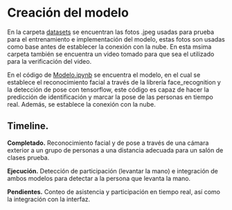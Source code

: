 # Creación del modelo

En la carpeta [datasets](datasets) se encuentran las fotos .jpeg usadas para prueba para el entrenamiento e implementación del modelo, estas fotos son usadas como base antes de establecer la conexión con la nube. En esta msima carpeta también se encuentra un video tomado para que sea el utilizado para la verificación del video.

En el código de [Modelo.ipynb](Modelo.ipynb) se encuentra el modelo, en el cual se establece el reconocimiento facial a través de la librería face_recognition y la detección de pose con tensorflow, este código es capaz de hacer la predicción de identificación y marcar la pose de las personas en tiempo real. Además, se establece la conexión con la nube. 

## Timeline.

**Completado.** Reconocimiento facial y de pose a través de una cámara exterior a un grupo de personas a una distancia adecuada para un salón de clases prueba. 

**Ejecución.** Detección de participación (levantar la mano) e integración de ambos modelos para detectar a la persona que levanta la mano.

**Pendientes.** Conteo de asistencia y participación en tiempo real, así como la integración con la interfaz.
